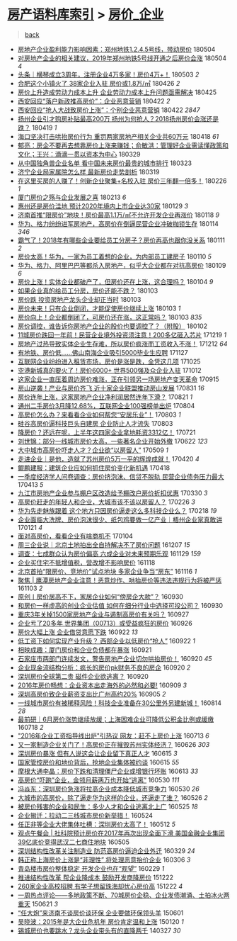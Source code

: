 [房产语料库索引](../../README.md)  > [房价_企业](房价_企业.md)
====
> [back](../README.md)

- [房地产企业盈利能力影响因素：郑州地铁1.2.4.5号线，带动房价](http://jkwz.applinzi.com/ittc/7099173226511074321.html#%E6%88%BF%E5%9C%B0%E4%BA%A7%E4%BC%81%E4%B8%9A%E7%9B%88%E5%88%A9%E8%83%BD%E5%8A%9B%E5%BD%B1%E5%93%8D%E5%9B%A0%E7%B4%A0%EF%BC%9A%E9%83%91%E5%B7%9E%E5%9C%B0%E9%93%811.2.4.5%E5%8F%B7%E7%BA%BF%EF%BC%8C%E5%B8%A6%E5%8A%A8%E6%88%BF%E4%BB%B7) 180504  
- [对房地产企业的相关建议，2019年郑州地铁5号线开通之后房价会涨](http://jkwz.applinzi.com/ittc/7099167464455930890.html#%E5%AF%B9%E6%88%BF%E5%9C%B0%E4%BA%A7%E4%BC%81%E4%B8%9A%E7%9A%84%E7%9B%B8%E5%85%B3%E5%BB%BA%E8%AE%AE%EF%BC%8C2019%E5%B9%B4%E9%83%91%E5%B7%9E%E5%9C%B0%E9%93%815%E5%8F%B7%E7%BA%BF%E5%BC%80%E9%80%9A%E4%B9%8B%E5%90%8E%E6%88%BF%E4%BB%B7%E4%BC%9A%E6%B6%A8) 180504 *4* 
- [头条｜横琴成立3周年，注册企业4万多家！房价4万+！](http://jkwz.applinzi.com/ittc/7098899774868816912.html#%E5%A4%B4%E6%9D%A1%EF%BD%9C%E6%A8%AA%E7%90%B4%E6%88%90%E7%AB%8B3%E5%91%A8%E5%B9%B4%EF%BC%8C%E6%B3%A8%E5%86%8C%E4%BC%81%E4%B8%9A4%E4%B8%87%E5%A4%9A%E5%AE%B6%EF%BC%81%E6%88%BF%E4%BB%B74%E4%B8%87%2B%EF%BC%81) 180503 *2* 
- [合肥这个小镇火了 38家企业入驻 房价或1.8万/㎡](http://jkwz.applinzi.com/ittc/7096225620893893638.html#%E5%90%88%E8%82%A5%E8%BF%99%E4%B8%AA%E5%B0%8F%E9%95%87%E7%81%AB%E4%BA%86+38%E5%AE%B6%E4%BC%81%E4%B8%9A%E5%85%A5%E9%A9%BB+%E6%88%BF%E4%BB%B7%E6%88%961.8%E4%B8%87%2F%E3%8E%A1) 180426 *2* 
- [房价上升造成劳动力成本上升 企业劳动力成本上升问题亟需解决](http://jkwz.applinzi.com/ittc/7095645264004252688.html#%E6%88%BF%E4%BB%B7%E4%B8%8A%E5%8D%87%E9%80%A0%E6%88%90%E5%8A%B3%E5%8A%A8%E5%8A%9B%E6%88%90%E6%9C%AC%E4%B8%8A%E5%8D%87+%E4%BC%81%E4%B8%9A%E5%8A%B3%E5%8A%A8%E5%8A%9B%E6%88%90%E6%9C%AC%E4%B8%8A%E5%8D%87%E9%97%AE%E9%A2%98%E4%BA%9F%E9%9C%80%E8%A7%A3%E5%86%B3) 180425  
- [西安回应“落户新政推高房价”：企业恶意营销](http://jkwz.applinzi.com/ittc/7094749129169437706.html#%E8%A5%BF%E5%AE%89%E5%9B%9E%E5%BA%94%E2%80%9C%E8%90%BD%E6%88%B7%E6%96%B0%E6%94%BF%E6%8E%A8%E9%AB%98%E6%88%BF%E4%BB%B7%E2%80%9D%EF%BC%9A%E4%BC%81%E4%B8%9A%E6%81%B6%E6%84%8F%E8%90%A5%E9%94%80) 180422 *2* 
- [西安回应“抢人大战致房价上涨”：个别企业恶意营销](http://jkwz.applinzi.com/ittc/7094696852232602631.html#%E8%A5%BF%E5%AE%89%E5%9B%9E%E5%BA%94%E2%80%9C%E6%8A%A2%E4%BA%BA%E5%A4%A7%E6%88%98%E8%87%B4%E6%88%BF%E4%BB%B7%E4%B8%8A%E6%B6%A8%E2%80%9D%EF%BC%9A%E4%B8%AA%E5%88%AB%E4%BC%81%E4%B8%9A%E6%81%B6%E6%84%8F%E8%90%A5%E9%94%80) 180422 *2847* 
- [扬州企业引才购房补贴最高200万 扬州为何抢人？2018扬州房价会涨还是跌？](http://jkwz.applinzi.com/ittc/7093639718963250186.html#%E6%89%AC%E5%B7%9E%E4%BC%81%E4%B8%9A%E5%BC%95%E6%89%8D%E8%B4%AD%E6%88%BF%E8%A1%A5%E8%B4%B4%E6%9C%80%E9%AB%98200%E4%B8%87+%E6%89%AC%E5%B7%9E%E4%B8%BA%E4%BD%95%E6%8A%A2%E4%BA%BA%EF%BC%9F2018%E6%89%AC%E5%B7%9E%E6%88%BF%E4%BB%B7%E4%BC%9A%E6%B6%A8%E8%BF%98%E6%98%AF%E8%B7%8C%EF%BC%9F) 180419 *1* 
- [海口坚决打击哄抬房价行为 重罚两家房地产相关企业共60万元](http://jkwz.applinzi.com/ittc/7093435563590026256.html#%E6%B5%B7%E5%8F%A3%E5%9D%9A%E5%86%B3%E6%89%93%E5%87%BB%E5%93%84%E6%8A%AC%E6%88%BF%E4%BB%B7%E8%A1%8C%E4%B8%BA+%E9%87%8D%E7%BD%9A%E4%B8%A4%E5%AE%B6%E6%88%BF%E5%9C%B0%E4%BA%A7%E7%9B%B8%E5%85%B3%E4%BC%81%E4%B8%9A%E5%85%B160%E4%B8%87%E5%85%83) 180418 *61* 
- [郁亮：房企不要再去想靠房价上涨来赚钱；俞敏洪：管理好企业需读懂政策和文化；王兴：滴滴一贯以资本为中心](http://jkwz.applinzi.com/ittc/7085754887738754064.html#%E9%83%81%E4%BA%AE%EF%BC%9A%E6%88%BF%E4%BC%81%E4%B8%8D%E8%A6%81%E5%86%8D%E5%8E%BB%E6%83%B3%E9%9D%A0%E6%88%BF%E4%BB%B7%E4%B8%8A%E6%B6%A8%E6%9D%A5%E8%B5%9A%E9%92%B1%EF%BC%9B%E4%BF%9E%E6%95%8F%E6%B4%AA%EF%BC%9A%E7%AE%A1%E7%90%86%E5%A5%BD%E4%BC%81%E4%B8%9A%E9%9C%80%E8%AF%BB%E6%87%82%E6%94%BF%E7%AD%96%E5%92%8C%E6%96%87%E5%8C%96%EF%BC%9B%E7%8E%8B%E5%85%B4%EF%BC%9A%E6%BB%B4%E6%BB%B4%E4%B8%80%E8%B4%AF%E4%BB%A5%E8%B5%84%E6%9C%AC%E4%B8%BA%E4%B8%AD%E5%BF%83) 180329  
- [从中国独角兽企业名单 看中国未来房价最贵的城市排行](http://jkwz.applinzi.com/ittc/7083807741900751888.html#%E4%BB%8E%E4%B8%AD%E5%9B%BD%E7%8B%AC%E8%A7%92%E5%85%BD%E4%BC%81%E4%B8%9A%E5%90%8D%E5%8D%95+%E7%9C%8B%E4%B8%AD%E5%9B%BD%E6%9C%AA%E6%9D%A5%E6%88%BF%E4%BB%B7%E6%9C%80%E8%B4%B5%E7%9A%84%E5%9F%8E%E5%B8%82%E6%8E%92%E8%A1%8C) 180323  
- [济宁企业局家属院怎么样 最新房价走势剖析](http://jkwz.applinzi.com/ittc/7082107140611507207.html#%E6%B5%8E%E5%AE%81%E4%BC%81%E4%B8%9A%E5%B1%80%E5%AE%B6%E5%B1%9E%E9%99%A2%E6%80%8E%E4%B9%88%E6%A0%B7+%E6%9C%80%E6%96%B0%E6%88%BF%E4%BB%B7%E8%B5%B0%E5%8A%BF%E5%89%96%E6%9E%90) 180319  
- [在这里买房的人赚了！创新企业聚集+名校入驻 房价三年翻一倍多！](http://jkwz.applinzi.com/ittc/7074313421367804945.html#%E5%9C%A8%E8%BF%99%E9%87%8C%E4%B9%B0%E6%88%BF%E7%9A%84%E4%BA%BA%E8%B5%9A%E4%BA%86%EF%BC%81%E5%88%9B%E6%96%B0%E4%BC%81%E4%B8%9A%E8%81%9A%E9%9B%86%2B%E5%90%8D%E6%A0%A1%E5%85%A5%E9%A9%BB+%E6%88%BF%E4%BB%B7%E4%B8%89%E5%B9%B4%E7%BF%BB%E4%B8%80%E5%80%8D%E5%A4%9A%EF%BC%81) 180226 *1* 
- [厦门房价之殇与企业发展之喜](http://jkwz.applinzi.com/ittc/7069225889760281606.html#%E5%8E%A6%E9%97%A8%E6%88%BF%E4%BB%B7%E4%B9%8B%E6%AE%87%E4%B8%8E%E4%BC%81%E4%B8%9A%E5%8F%91%E5%B1%95%E4%B9%8B%E5%96%9C) 180213 *6* 
- [惠州还是房价洼地 预计2020年境内上市企业达30家](http://jkwz.applinzi.com/ittc/7063954481840915462.html#%E6%83%A0%E5%B7%9E%E8%BF%98%E6%98%AF%E6%88%BF%E4%BB%B7%E6%B4%BC%E5%9C%B0+%E9%A2%84%E8%AE%A12020%E5%B9%B4%E5%A2%83%E5%86%85%E4%B8%8A%E5%B8%82%E4%BC%81%E4%B8%9A%E8%BE%BE30%E5%AE%B6) 180129 *3* 
- [济南首推“限房价”地块！房价最高1.1万/㎡不允许开发企业再涨价](http://jkwz.applinzi.com/ittc/7059883449395971083.html#%E6%B5%8E%E5%8D%97%E9%A6%96%E6%8E%A8%E2%80%9C%E9%99%90%E6%88%BF%E4%BB%B7%E2%80%9D%E5%9C%B0%E5%9D%97%EF%BC%81%E6%88%BF%E4%BB%B7%E6%9C%80%E9%AB%981.1%E4%B8%87%2F%E3%8E%A1%E4%B8%8D%E5%85%81%E8%AE%B8%E5%BC%80%E5%8F%91%E4%BC%81%E4%B8%9A%E5%86%8D%E6%B6%A8%E4%BB%B7) 180118 *9* 
- [华为、格力纷纷进军房地产，高房价在倒逼民营企业冲破枷锁生存](http://jkwz.applinzi.com/ittc/7058389448650130439.html#%E5%8D%8E%E4%B8%BA%E3%80%81%E6%A0%BC%E5%8A%9B%E7%BA%B7%E7%BA%B7%E8%BF%9B%E5%86%9B%E6%88%BF%E5%9C%B0%E4%BA%A7%EF%BC%8C%E9%AB%98%E6%88%BF%E4%BB%B7%E5%9C%A8%E5%80%92%E9%80%BC%E6%B0%91%E8%90%A5%E4%BC%81%E4%B8%9A%E5%86%B2%E7%A0%B4%E6%9E%B7%E9%94%81%E7%94%9F%E5%AD%98) 180114 *346* 
- [霸气了！2018年有哪些企业要给员工分房子？房价再高也跟你没关系](http://jkwz.applinzi.com/ittc/7057326631981417489.html#%E9%9C%B8%E6%B0%94%E4%BA%86%EF%BC%812018%E5%B9%B4%E6%9C%89%E5%93%AA%E4%BA%9B%E4%BC%81%E4%B8%9A%E8%A6%81%E7%BB%99%E5%91%98%E5%B7%A5%E5%88%86%E6%88%BF%E5%AD%90%EF%BC%9F%E6%88%BF%E4%BB%B7%E5%86%8D%E9%AB%98%E4%B9%9F%E8%B7%9F%E4%BD%A0%E6%B2%A1%E5%85%B3%E7%B3%BB) 180111 *2* 
- [房价太高！华为，一家为员工着想的企业，为内部员工建房子](http://jkwz.applinzi.com/ittc/7057010871128032272.html#%E6%88%BF%E4%BB%B7%E5%A4%AA%E9%AB%98%EF%BC%81%E5%8D%8E%E4%B8%BA%EF%BC%8C%E4%B8%80%E5%AE%B6%E4%B8%BA%E5%91%98%E5%B7%A5%E7%9D%80%E6%83%B3%E7%9A%84%E4%BC%81%E4%B8%9A%EF%BC%8C%E4%B8%BA%E5%86%85%E9%83%A8%E5%91%98%E5%B7%A5%E5%BB%BA%E6%88%BF%E5%AD%90) 180110 *5* 
- [华为、格力、阿里巴巴等都杀入房地产，似乎大企业都在对抗高房价](http://jkwz.applinzi.com/ittc/7056662058810999815.html#%E5%8D%8E%E4%B8%BA%E3%80%81%E6%A0%BC%E5%8A%9B%E3%80%81%E9%98%BF%E9%87%8C%E5%B7%B4%E5%B7%B4%E7%AD%89%E9%83%BD%E6%9D%80%E5%85%A5%E6%88%BF%E5%9C%B0%E4%BA%A7%EF%BC%8C%E4%BC%BC%E4%B9%8E%E5%A4%A7%E4%BC%81%E4%B8%9A%E9%83%BD%E5%9C%A8%E5%AF%B9%E6%8A%97%E9%AB%98%E6%88%BF%E4%BB%B7) 180109 *6* 
- [房价上涨！实体企业都破产了，但房价还在上涨，这合理吗？](http://jkwz.applinzi.com/ittc/7054533233398514699.html#%E6%88%BF%E4%BB%B7%E4%B8%8A%E6%B6%A8%EF%BC%81%E5%AE%9E%E4%BD%93%E4%BC%81%E4%B8%9A%E9%83%BD%E7%A0%B4%E4%BA%A7%E4%BA%86%EF%BC%8C%E4%BD%86%E6%88%BF%E4%BB%B7%E8%BF%98%E5%9C%A8%E4%B8%8A%E6%B6%A8%EF%BC%8C%E8%BF%99%E5%90%88%E7%90%86%E5%90%97%EF%BC%9F) 180104 *9* 
- [如果企业真的给员工分房，房价还能不跌？](http://jkwz.applinzi.com/ittc/7054466177210778641.html#%E5%A6%82%E6%9E%9C%E4%BC%81%E4%B8%9A%E7%9C%9F%E7%9A%84%E7%BB%99%E5%91%98%E5%B7%A5%E5%88%86%E6%88%BF%EF%BC%8C%E6%88%BF%E4%BB%B7%E8%BF%98%E8%83%BD%E4%B8%8D%E8%B7%8C%EF%BC%9F) 180103  
- [房价跌 投资房地产龙头企业却正当时](http://jkwz.applinzi.com/ittc/7054349535617221643.html#%E6%88%BF%E4%BB%B7%E8%B7%8C+%E6%8A%95%E8%B5%84%E6%88%BF%E5%9C%B0%E4%BA%A7%E9%BE%99%E5%A4%B4%E4%BC%81%E4%B8%9A%E5%8D%B4%E6%AD%A3%E5%BD%93%E6%97%B6) 180103  
- [房价未来！只有企业倒闭，才能促使房价继续上涨](http://jkwz.applinzi.com/ittc/7054338311378699270.html#%E6%88%BF%E4%BB%B7%E6%9C%AA%E6%9D%A5%EF%BC%81%E5%8F%AA%E6%9C%89%E4%BC%81%E4%B8%9A%E5%80%92%E9%97%AD%EF%BC%8C%E6%89%8D%E8%83%BD%E4%BF%83%E4%BD%BF%E6%88%BF%E4%BB%B7%E7%BB%A7%E7%BB%AD%E4%B8%8A%E6%B6%A8) 180103 *1* 
- [房价向上！企业都倒闭了，可房价还在涨，这正常吗？](http://jkwz.applinzi.com/ittc/7054333496560976913.html#%E6%88%BF%E4%BB%B7%E5%90%91%E4%B8%8A%EF%BC%81%E4%BC%81%E4%B8%9A%E9%83%BD%E5%80%92%E9%97%AD%E4%BA%86%EF%BC%8C%E5%8F%AF%E6%88%BF%E4%BB%B7%E8%BF%98%E5%9C%A8%E6%B6%A8%EF%BC%8C%E8%BF%99%E6%AD%A3%E5%B8%B8%E5%90%97%EF%BC%9F) 180103 *835* 
- [房价调控，谁告诉你房地产企业的股价也要调控了？（附股）](http://jkwz.applinzi.com/ittc/7054061076784612368.html#%E6%88%BF%E4%BB%B7%E8%B0%83%E6%8E%A7%EF%BC%8C%E8%B0%81%E5%91%8A%E8%AF%89%E4%BD%A0%E6%88%BF%E5%9C%B0%E4%BA%A7%E4%BC%81%E4%B8%9A%E7%9A%84%E8%82%A1%E4%BB%B7%E4%B9%9F%E8%A6%81%E8%B0%83%E6%8E%A7%E4%BA%86%EF%BC%9F%EF%BC%88%E9%99%84%E8%82%A1%EF%BC%89) 180102  
- [11城房价跌回一年前！民营企业境外投资须注意！200多亿砸入芯片](http://jkwz.applinzi.com/ittc/7048677925681890321.html#11%E5%9F%8E%E6%88%BF%E4%BB%B7%E8%B7%8C%E5%9B%9E%E4%B8%80%E5%B9%B4%E5%89%8D%EF%BC%81%E6%B0%91%E8%90%A5%E4%BC%81%E4%B8%9A%E5%A2%83%E5%A4%96%E6%8A%95%E8%B5%84%E9%A1%BB%E6%B3%A8%E6%84%8F%EF%BC%81200%E5%A4%9A%E4%BA%BF%E7%A0%B8%E5%85%A5%E8%8A%AF%E7%89%87) 171219 *1* 
- [房地产过热导致实体企业生存难，所以房价疯涨而工资收入不涨！](http://jkwz.applinzi.com/ittc/7045954448822633489.html#%E6%88%BF%E5%9C%B0%E4%BA%A7%E8%BF%87%E7%83%AD%E5%AF%BC%E8%87%B4%E5%AE%9E%E4%BD%93%E4%BC%81%E4%B8%9A%E7%94%9F%E5%AD%98%E9%9A%BE%EF%BC%8C%E6%89%80%E4%BB%A5%E6%88%BF%E4%BB%B7%E7%96%AF%E6%B6%A8%E8%80%8C%E5%B7%A5%E8%B5%84%E6%94%B6%E5%85%A5%E4%B8%8D%E6%B6%A8%EF%BC%81) 171212 *64* 
- [有地铁、房价低……佛山南海企业吸引5000毕业生应聘](http://jkwz.applinzi.com/ittc/7040641048148182032.html#%E6%9C%89%E5%9C%B0%E9%93%81%E3%80%81%E6%88%BF%E4%BB%B7%E4%BD%8E%E2%80%A6%E2%80%A6%E4%BD%9B%E5%B1%B1%E5%8D%97%E6%B5%B7%E4%BC%81%E4%B8%9A%E5%90%B8%E5%BC%955000%E6%AF%95%E4%B8%9A%E7%94%9F%E5%BA%94%E8%81%98) 171127  
- [互联网企业纷纷进入租赁市场，房价是涨是跌，全凭这几项](http://jkwz.applinzi.com/ittc/7028502239201723409.html#%E4%BA%92%E8%81%94%E7%BD%91%E4%BC%81%E4%B8%9A%E7%BA%B7%E7%BA%B7%E8%BF%9B%E5%85%A5%E7%A7%9F%E8%B5%81%E5%B8%82%E5%9C%BA%EF%BC%8C%E6%88%BF%E4%BB%B7%E6%98%AF%E6%B6%A8%E6%98%AF%E8%B7%8C%EF%BC%8C%E5%85%A8%E5%87%AD%E8%BF%99%E5%87%A0%E9%A1%B9) 171025  
- [空港新城真的要火了！房价6000+ 世界500强及众企业入驻](http://jkwz.applinzi.com/ittc/7023618637766853649.html#%E7%A9%BA%E6%B8%AF%E6%96%B0%E5%9F%8E%E7%9C%9F%E7%9A%84%E8%A6%81%E7%81%AB%E4%BA%86%EF%BC%81%E6%88%BF%E4%BB%B76000%2B+%E4%B8%96%E7%95%8C500%E5%BC%BA%E5%8F%8A%E4%BC%97%E4%BC%81%E4%B8%9A%E5%85%A5%E9%A9%BB) 171012  
- [这家企业一直压着周边房价难涨，正在引领另一场房地产变天革命](http://jkwz.applinzi.com/ittc/7013568582418694928.html#%E8%BF%99%E5%AE%B6%E4%BC%81%E4%B8%9A%E4%B8%80%E7%9B%B4%E5%8E%8B%E7%9D%80%E5%91%A8%E8%BE%B9%E6%88%BF%E4%BB%B7%E9%9A%BE%E6%B6%A8%EF%BC%8C%E6%AD%A3%E5%9C%A8%E5%BC%95%E9%A2%86%E5%8F%A6%E4%B8%80%E5%9C%BA%E6%88%BF%E5%9C%B0%E4%BA%A7%E5%8F%98%E5%A4%A9%E9%9D%A9%E5%91%BD) 170915  
- [房山逆袭！产业与房价齐飞 近十家企业联盟推动房山发展](http://jkwz.applinzi.com/ittc/7007974337116898320.html#%E6%88%BF%E5%B1%B1%E9%80%86%E8%A2%AD%EF%BC%81%E4%BA%A7%E4%B8%9A%E4%B8%8E%E6%88%BF%E4%BB%B7%E9%BD%90%E9%A3%9E+%E8%BF%91%E5%8D%81%E5%AE%B6%E4%BC%81%E4%B8%9A%E8%81%94%E7%9B%9F%E6%8E%A8%E5%8A%A8%E6%88%BF%E5%B1%B1%E5%8F%91%E5%B1%95) 170831 *16* 
- [房价连年上涨，这家房地产企业净利润居然连年下滑？](http://jkwz.applinzi.com/ittc/7004274542548354064.html#%E6%88%BF%E4%BB%B7%E8%BF%9E%E5%B9%B4%E4%B8%8A%E6%B6%A8%EF%BC%8C%E8%BF%99%E5%AE%B6%E6%88%BF%E5%9C%B0%E4%BA%A7%E4%BC%81%E4%B8%9A%E5%87%80%E5%88%A9%E6%B6%A6%E5%B1%85%E7%84%B6%E8%BF%9E%E5%B9%B4%E4%B8%8B%E6%BB%91%EF%BC%9F) 170821 *1* 
- [通州二手房价3月降12.68%，互联网企业100强榜单出炉](http://jkwz.applinzi.com/ittc/6997982419318473744.html#%E9%80%9A%E5%B7%9E%E4%BA%8C%E6%89%8B%E6%88%BF%E4%BB%B73%E6%9C%88%E9%99%8D12.68%25%EF%BC%8C%E4%BA%92%E8%81%94%E7%BD%91%E4%BC%81%E4%B8%9A100%E5%BC%BA%E6%A6%9C%E5%8D%95%E5%87%BA%E7%82%89) 170804  
- [高房价怎么办？来看看企业如何帮您“安居乐业”！](http://jkwz.applinzi.com/ittc/6997655738905003024.html#%E9%AB%98%E6%88%BF%E4%BB%B7%E6%80%8E%E4%B9%88%E5%8A%9E%EF%BC%9F%E6%9D%A5%E7%9C%8B%E7%9C%8B%E4%BC%81%E4%B8%9A%E5%A6%82%E4%BD%95%E5%B8%AE%E6%82%A8%E2%80%9C%E5%AE%89%E5%B1%85%E4%B9%90%E4%B8%9A%E2%80%9D%EF%BC%81) 170803 *1* 
- [硅谷高房价逼科技巨头自建房 企业防止人才流失](http://jkwz.applinzi.com/ittc/6997493750476309520.html#%E7%A1%85%E8%B0%B7%E9%AB%98%E6%88%BF%E4%BB%B7%E9%80%BC%E7%A7%91%E6%8A%80%E5%B7%A8%E5%A4%B4%E8%87%AA%E5%BB%BA%E6%88%BF+%E4%BC%81%E4%B8%9A%E9%98%B2%E6%AD%A2%E4%BA%BA%E6%89%8D%E6%B5%81%E5%A4%B1) 170803  
- [降房价？还远在呢，上半年这四家企业拿地耗资3312亿！](http://jkwz.applinzi.com/ittc/6992772625032807440.html#%E9%99%8D%E6%88%BF%E4%BB%B7%EF%BC%9F%E8%BF%98%E8%BF%9C%E5%9C%A8%E5%91%A2%EF%BC%8C%E4%B8%8A%E5%8D%8A%E5%B9%B4%E8%BF%99%E5%9B%9B%E5%AE%B6%E4%BC%81%E4%B8%9A%E6%8B%BF%E5%9C%B0%E8%80%97%E8%B5%843312%E4%BA%BF%EF%BC%81) 170721  
- [刘世锦：部分一线城市房价太高，一些著名企业开始外撤](http://jkwz.applinzi.com/ittc/6982031213987365892.html#%E5%88%98%E4%B8%96%E9%94%A6%EF%BC%9A%E9%83%A8%E5%88%86%E4%B8%80%E7%BA%BF%E5%9F%8E%E5%B8%82%E6%88%BF%E4%BB%B7%E5%A4%AA%E9%AB%98%EF%BC%8C%E4%B8%80%E4%BA%9B%E8%91%97%E5%90%8D%E4%BC%81%E4%B8%9A%E5%BC%80%E5%A7%8B%E5%A4%96%E6%92%A4) 170622 *123* 
- [大中城市高房价吓走人才？企业欲“以房留人”](http://jkwz.applinzi.com/ittc/6965692551708279812.html#%E5%A4%A7%E4%B8%AD%E5%9F%8E%E5%B8%82%E9%AB%98%E6%88%BF%E4%BB%B7%E5%90%93%E8%B5%B0%E4%BA%BA%E6%89%8D%EF%BC%9F%E4%BC%81%E4%B8%9A%E6%AC%B2%E2%80%9C%E4%BB%A5%E6%88%BF%E7%95%99%E4%BA%BA%E2%80%9D) 170509 *1* 
- [走进企业｜是他，造就了苏州房价5万一平的辉煌成就！](http://jkwz.applinzi.com/ittc/6958661145215894532.html#%E8%B5%B0%E8%BF%9B%E4%BC%81%E4%B8%9A%EF%BD%9C%E6%98%AF%E4%BB%96%EF%BC%8C%E9%80%A0%E5%B0%B1%E4%BA%86%E8%8B%8F%E5%B7%9E%E6%88%BF%E4%BB%B75%E4%B8%87%E4%B8%80%E5%B9%B3%E7%9A%84%E8%BE%89%E7%85%8C%E6%88%90%E5%B0%B1%EF%BC%81) 170420 *4* 
- [鲲鹏建服：建筑企业应如何抓住房价变化新机遇](http://jkwz.applinzi.com/ittc/6957816024937268228.html#%E9%B2%B2%E9%B9%8F%E5%BB%BA%E6%9C%8D%EF%BC%9A%E5%BB%BA%E7%AD%91%E4%BC%81%E4%B8%9A%E5%BA%94%E5%A6%82%E4%BD%95%E6%8A%93%E4%BD%8F%E6%88%BF%E4%BB%B7%E5%8F%98%E5%8C%96%E6%96%B0%E6%9C%BA%E9%81%87) 170418  
- [一季度经济学人问卷调查：房价挤泡沫、信贷不脱轨 民营企业债务压力最大](http://jkwz.applinzi.com/ittc/6956094171659125765.html#%E4%B8%80%E5%AD%A3%E5%BA%A6%E7%BB%8F%E6%B5%8E%E5%AD%A6%E4%BA%BA%E9%97%AE%E5%8D%B7%E8%B0%83%E6%9F%A5%EF%BC%9A%E6%88%BF%E4%BB%B7%E6%8C%A4%E6%B3%A1%E6%B2%AB%E3%80%81%E4%BF%A1%E8%B4%B7%E4%B8%8D%E8%84%B1%E8%BD%A8+%E6%B0%91%E8%90%A5%E4%BC%81%E4%B8%9A%E5%80%BA%E5%8A%A1%E5%8E%8B%E5%8A%9B%E6%9C%80%E5%A4%A7) 170413 *5* 
- [九江市房地产企业参与棚户区改造给予棚改户房价折扣优惠](http://jkwz.applinzi.com/ittc/6950748614015058948.html#%E4%B9%9D%E6%B1%9F%E5%B8%82%E6%88%BF%E5%9C%B0%E4%BA%A7%E4%BC%81%E4%B8%9A%E5%8F%82%E4%B8%8E%E6%A3%9A%E6%88%B7%E5%8C%BA%E6%94%B9%E9%80%A0%E7%BB%99%E4%BA%88%E6%A3%9A%E6%94%B9%E6%88%B7%E6%88%BF%E4%BB%B7%E6%8A%98%E6%89%A3%E4%BC%98%E6%83%A0) 170330 *3* 
- [高房价赶走的年轻人和企业，大城市该不该以房留人？](http://jkwz.applinzi.com/ittc/6939043121366303749.html#%E9%AB%98%E6%88%BF%E4%BB%B7%E8%B5%B6%E8%B5%B0%E7%9A%84%E5%B9%B4%E8%BD%BB%E4%BA%BA%E5%92%8C%E4%BC%81%E4%B8%9A%EF%BC%8C%E5%A4%A7%E5%9F%8E%E5%B8%82%E8%AF%A5%E4%B8%8D%E8%AF%A5%E4%BB%A5%E6%88%BF%E7%95%99%E4%BA%BA%EF%BC%9F) 170226 *3* 
- [华为先走魅族跟着 这个地方只因房价逼走这么多科技企业么？](http://jkwz.applinzi.com/ittc/6935986038513337348.html#%E5%8D%8E%E4%B8%BA%E5%85%88%E8%B5%B0%E9%AD%85%E6%97%8F%E8%B7%9F%E7%9D%80+%E8%BF%99%E4%B8%AA%E5%9C%B0%E6%96%B9%E5%8F%AA%E5%9B%A0%E6%88%BF%E4%BB%B7%E9%80%BC%E8%B5%B0%E8%BF%99%E4%B9%88%E5%A4%9A%E7%A7%91%E6%8A%80%E4%BC%81%E4%B8%9A%E4%B9%88%EF%BC%9F) 170218 *19* 
- [企业面临大洗牌、房价泡沫很少、纸包鸡要做一亿产业｜梧州企业家真敢讲](http://jkwz.applinzi.com/ittc/6925631277784105988.html#%E4%BC%81%E4%B8%9A%E9%9D%A2%E4%B8%B4%E5%A4%A7%E6%B4%97%E7%89%8C%E3%80%81%E6%88%BF%E4%BB%B7%E6%B3%A1%E6%B2%AB%E5%BE%88%E5%B0%91%E3%80%81%E7%BA%B8%E5%8C%85%E9%B8%A1%E8%A6%81%E5%81%9A%E4%B8%80%E4%BA%BF%E4%BA%A7%E4%B8%9A%EF%BD%9C%E6%A2%A7%E5%B7%9E%E4%BC%81%E4%B8%9A%E5%AE%B6%E7%9C%9F%E6%95%A2%E8%AE%B2) 170121 *4* 
- [面对高房价，看看企业有啥商机不](http://jkwz.applinzi.com/ittc/6919319212228346884.html#%E9%9D%A2%E5%AF%B9%E9%AB%98%E6%88%BF%E4%BB%B7%EF%BC%8C%E7%9C%8B%E7%9C%8B%E4%BC%81%E4%B8%9A%E6%9C%89%E5%95%A5%E5%95%86%E6%9C%BA%E4%B8%8D) 170104  
- [周三企业说｜北京土地拍出全自持解决不了房价问题](http://jkwz.applinzi.com/ittc/6908793901829063684.html#%E5%91%A8%E4%B8%89%E4%BC%81%E4%B8%9A%E8%AF%B4%EF%BD%9C%E5%8C%97%E4%BA%AC%E5%9C%9F%E5%9C%B0%E6%8B%8D%E5%87%BA%E5%85%A8%E8%87%AA%E6%8C%81%E8%A7%A3%E5%86%B3%E4%B8%8D%E4%BA%86%E6%88%BF%E4%BB%B7%E9%97%AE%E9%A2%98) 161207 *15* 
- [调查：七成群众认为房价偏高 六成企业对未来预期乐观](http://jkwz.applinzi.com/ittc/6905946532364157957.html#%E8%B0%83%E6%9F%A5%EF%BC%9A%E4%B8%83%E6%88%90%E7%BE%A4%E4%BC%97%E8%AE%A4%E4%B8%BA%E6%88%BF%E4%BB%B7%E5%81%8F%E9%AB%98+%E5%85%AD%E6%88%90%E4%BC%81%E4%B8%9A%E5%AF%B9%E6%9C%AA%E6%9D%A5%E9%A2%84%E6%9C%9F%E4%B9%90%E8%A7%82) 161129 *159* 
- [企业买住宅不抵增值税，营改增不影响房价](http://jkwz.applinzi.com/ittc/6901852638617797636.html#%E4%BC%81%E4%B8%9A%E4%B9%B0%E4%BD%8F%E5%AE%85%E4%B8%8D%E6%8A%B5%E5%A2%9E%E5%80%BC%E7%A8%8E%EF%BC%8C%E8%90%A5%E6%94%B9%E5%A2%9E%E4%B8%8D%E5%BD%B1%E5%93%8D%E6%88%BF%E4%BB%B7) 161118  
- [北京首拍“限房价、竞地价”试点地块 多家企业争当“房东”](http://jkwz.applinzi.com/ittc/6901203415039738884.html#%E5%8C%97%E4%BA%AC%E9%A6%96%E6%8B%8D%E2%80%9C%E9%99%90%E6%88%BF%E4%BB%B7%E3%80%81%E7%AB%9E%E5%9C%B0%E4%BB%B7%E2%80%9D%E8%AF%95%E7%82%B9%E5%9C%B0%E5%9D%97+%E5%A4%9A%E5%AE%B6%E4%BC%81%E4%B8%9A%E4%BA%89%E5%BD%93%E2%80%9C%E6%88%BF%E4%B8%9C%E2%80%9D) 161116 *1* 
- [聚焦 | 鹰潭房地产企业注意！恶意炒作、哄抬房价等违法违规行为将被严惩](http://jkwz.applinzi.com/ittc/6896383952335422469.html#%E8%81%9A%E7%84%A6+%7C+%E9%B9%B0%E6%BD%AD%E6%88%BF%E5%9C%B0%E4%BA%A7%E4%BC%81%E4%B8%9A%E6%B3%A8%E6%84%8F%EF%BC%81%E6%81%B6%E6%84%8F%E7%82%92%E4%BD%9C%E3%80%81%E5%93%84%E6%8A%AC%E6%88%BF%E4%BB%B7%E7%AD%89%E8%BF%9D%E6%B3%95%E8%BF%9D%E8%A7%84%E8%A1%8C%E4%B8%BA%E5%B0%86%E8%A2%AB%E4%B8%A5%E6%83%A9) 161103 *2* 
- [原创丨房价居高不下，家居企业如何“傍房企大款”？](http://jkwz.applinzi.com/ittc/6883607746439545861.html#%E5%8E%9F%E5%88%9B%E4%B8%A8%E6%88%BF%E4%BB%B7%E5%B1%85%E9%AB%98%E4%B8%8D%E4%B8%8B%EF%BC%8C%E5%AE%B6%E5%B1%85%E4%BC%81%E4%B8%9A%E5%A6%82%E4%BD%95%E2%80%9C%E5%82%8D%E6%88%BF%E4%BC%81%E5%A4%A7%E6%AC%BE%E2%80%9D%EF%BC%9F) 160930  
- [和房价一样虚高的创业企业估值 如何在细分行业中选择可投公司？](http://jkwz.applinzi.com/ittc/6883530674207720452.html#%E5%92%8C%E6%88%BF%E4%BB%B7%E4%B8%80%E6%A0%B7%E8%99%9A%E9%AB%98%E7%9A%84%E5%88%9B%E4%B8%9A%E4%BC%81%E4%B8%9A%E4%BC%B0%E5%80%BC+%E5%A6%82%E4%BD%95%E5%9C%A8%E7%BB%86%E5%88%86%E8%A1%8C%E4%B8%9A%E4%B8%AD%E9%80%89%E6%8B%A9%E5%8F%AF%E6%8A%95%E5%85%AC%E5%8F%B8%EF%BC%9F) 160930  
- [重庆3年关掉1500家房地产企业与遏制高房价有关吗？](http://jkwz.applinzi.com/ittc/6882597724293170181.html#%E9%87%8D%E5%BA%863%E5%B9%B4%E5%85%B3%E6%8E%891500%E5%AE%B6%E6%88%BF%E5%9C%B0%E4%BA%A7%E4%BC%81%E4%B8%9A%E4%B8%8E%E9%81%8F%E5%88%B6%E9%AB%98%E6%88%BF%E4%BB%B7%E6%9C%89%E5%85%B3%E5%90%97%EF%BC%9F) 160927  
- [企业亏了20多年 世界集团（00713）或受益疯狂的房价](http://jkwz.applinzi.com/ittc/6882257241985516549.html#%E4%BC%81%E4%B8%9A%E4%BA%8F%E4%BA%8620%E5%A4%9A%E5%B9%B4+%E4%B8%96%E7%95%8C%E9%9B%86%E5%9B%A2%EF%BC%8800713%EF%BC%89%E6%88%96%E5%8F%97%E7%9B%8A%E7%96%AF%E7%8B%82%E7%9A%84%E6%88%BF%E4%BB%B7) 160926  
- [房价大幅上涨 企业借贷意愿下跌](http://jkwz.applinzi.com/ittc/6880620661935965188.html#%E6%88%BF%E4%BB%B7%E5%A4%A7%E5%B9%85%E4%B8%8A%E6%B6%A8+%E4%BC%81%E4%B8%9A%E5%80%9F%E8%B4%B7%E6%84%8F%E6%84%BF%E4%B8%8B%E8%B7%8C) 160922 *13* 
- [低工资下如何实现产业升级？ 西部企业以低房价“抢人”](http://jkwz.applinzi.com/ittc/6880603142642729988.html#%E4%BD%8E%E5%B7%A5%E8%B5%84%E4%B8%8B%E5%A6%82%E4%BD%95%E5%AE%9E%E7%8E%B0%E4%BA%A7%E4%B8%9A%E5%8D%87%E7%BA%A7%EF%BC%9F+%E8%A5%BF%E9%83%A8%E4%BC%81%E4%B8%9A%E4%BB%A5%E4%BD%8E%E6%88%BF%E4%BB%B7%E2%80%9C%E6%8A%A2%E4%BA%BA%E2%80%9D) 160922 *1* 
- [相映成趣：厦门房价和企业负债都在暴涨](http://jkwz.applinzi.com/ittc/6880457361285710852.html#%E7%9B%B8%E6%98%A0%E6%88%90%E8%B6%A3%EF%BC%9A%E5%8E%A6%E9%97%A8%E6%88%BF%E4%BB%B7%E5%92%8C%E4%BC%81%E4%B8%9A%E8%B4%9F%E5%80%BA%E9%83%BD%E5%9C%A8%E6%9A%B4%E6%B6%A8) 160921  
- [石家庄市两部门连续发文，警告房地产企业切勿哄抬房价！](http://jkwz.applinzi.com/ittc/6880041877448950788.html#%E7%9F%B3%E5%AE%B6%E5%BA%84%E5%B8%82%E4%B8%A4%E9%83%A8%E9%97%A8%E8%BF%9E%E7%BB%AD%E5%8F%91%E6%96%87%EF%BC%8C%E8%AD%A6%E5%91%8A%E6%88%BF%E5%9C%B0%E4%BA%A7%E4%BC%81%E4%B8%9A%E5%88%87%E5%8B%BF%E5%93%84%E6%8A%AC%E6%88%BF%E4%BB%B7%EF%BC%81) 160920 *45* 
- [企业现金流结构分析：疯长的房价pk财务不良的房企](http://jkwz.applinzi.com/ittc/6880016654305592325.html#%E4%BC%81%E4%B8%9A%E7%8E%B0%E9%87%91%E6%B5%81%E7%BB%93%E6%9E%84%E5%88%86%E6%9E%90%EF%BC%9A%E7%96%AF%E9%95%BF%E7%9A%84%E6%88%BF%E4%BB%B7pk%E8%B4%A2%E5%8A%A1%E4%B8%8D%E8%89%AF%E7%9A%84%E6%88%BF%E4%BC%81) 160920 *2* 
- [深圳房价全球第二贵 磁件企业欲逃离？](http://jkwz.applinzi.com/ittc/6879981750880568325.html#%E6%B7%B1%E5%9C%B3%E6%88%BF%E4%BB%B7%E5%85%A8%E7%90%83%E7%AC%AC%E4%BA%8C%E8%B4%B5+%E7%A3%81%E4%BB%B6%E4%BC%81%E4%B8%9A%E6%AC%B2%E9%80%83%E7%A6%BB%EF%BC%9F) 160920  
- [2016年房价畅想：企业资本出走海外的必然和必要!](http://jkwz.applinzi.com/ittc/6875917322207888388.html#2016%E5%B9%B4%E6%88%BF%E4%BB%B7%E7%95%85%E6%83%B3%EF%BC%9A%E4%BC%81%E4%B8%9A%E8%B5%84%E6%9C%AC%E5%87%BA%E8%B5%B0%E6%B5%B7%E5%A4%96%E7%9A%84%E5%BF%85%E7%84%B6%E5%92%8C%E5%BF%85%E8%A6%81%21) 160909 *3* 
- [深圳高房价致企业薪资支出比广州高约20%](http://jkwz.applinzi.com/ittc/6874403554550350853.html#%E6%B7%B1%E5%9C%B3%E9%AB%98%E6%88%BF%E4%BB%B7%E8%87%B4%E4%BC%81%E4%B8%9A%E8%96%AA%E8%B5%84%E6%94%AF%E5%87%BA%E6%AF%94%E5%B9%BF%E5%B7%9E%E9%AB%98%E7%BA%A620%25) 160905 *2* 
- [一线城市房价有被稀释风险！科技企业准备在30公里外另建新城！](http://jkwz.applinzi.com/ittc/6866246650166772741.html#%E4%B8%80%E7%BA%BF%E5%9F%8E%E5%B8%82%E6%88%BF%E4%BB%B7%E6%9C%89%E8%A2%AB%E7%A8%80%E9%87%8A%E9%A3%8E%E9%99%A9%EF%BC%81%E7%A7%91%E6%8A%80%E4%BC%81%E4%B8%9A%E5%87%86%E5%A4%87%E5%9C%A830%E5%85%AC%E9%87%8C%E5%A4%96%E5%8F%A6%E5%BB%BA%E6%96%B0%E5%9F%8E%EF%BC%81) 160814 *28* 
- [最前研｜6月房价涨势继续放缓；上海困难企业可降低公积金比例或缓缴](http://jkwz.applinzi.com/ittc/6856263899166540804.html#%E6%9C%80%E5%89%8D%E7%A0%94%EF%BD%9C6%E6%9C%88%E6%88%BF%E4%BB%B7%E6%B6%A8%E5%8A%BF%E7%BB%A7%E7%BB%AD%E6%94%BE%E7%BC%93%EF%BC%9B%E4%B8%8A%E6%B5%B7%E5%9B%B0%E9%9A%BE%E4%BC%81%E4%B8%9A%E5%8F%AF%E9%99%8D%E4%BD%8E%E5%85%AC%E7%A7%AF%E9%87%91%E6%AF%94%E4%BE%8B%E6%88%96%E7%BC%93%E7%BC%B4) 160718 *2* 
- [&quot;2016年企业工资指导线出炉&quot;引热议 网友：赶不上房价上涨](http://jkwz.applinzi.com/ittc/6853964760479187973.html#%26quot%3B2016%E5%B9%B4%E4%BC%81%E4%B8%9A%E5%B7%A5%E8%B5%84%E6%8C%87%E5%AF%BC%E7%BA%BF%E5%87%BA%E7%82%89%26quot%3B%E5%BC%95%E7%83%AD%E8%AE%AE+%E7%BD%91%E5%8F%8B%EF%BC%9A%E8%B5%B6%E4%B8%8D%E4%B8%8A%E6%88%BF%E4%BB%B7%E4%B8%8A%E6%B6%A8) 160713 *6* 
- [又一家制造企业关门了！高房价正在摧毁苏州实体经济？](http://jkwz.applinzi.com/ittc/6848004881310548997.html#%E5%8F%88%E4%B8%80%E5%AE%B6%E5%88%B6%E9%80%A0%E4%BC%81%E4%B8%9A%E5%85%B3%E9%97%A8%E4%BA%86%EF%BC%81%E9%AB%98%E6%88%BF%E4%BB%B7%E6%AD%A3%E5%9C%A8%E6%91%A7%E6%AF%81%E8%8B%8F%E5%B7%9E%E5%AE%9E%E4%BD%93%E7%BB%8F%E6%B5%8E%EF%BC%9F) 160626 *303* 
- [深圳房价暴涨 但有人说这会让企业留下真正人才](http://jkwz.applinzi.com/ittc/6843982826302866437.html#%E6%B7%B1%E5%9C%B3%E6%88%BF%E4%BB%B7%E6%9A%B4%E6%B6%A8+%E4%BD%86%E6%9C%89%E4%BA%BA%E8%AF%B4%E8%BF%99%E4%BC%9A%E8%AE%A9%E4%BC%81%E4%B8%9A%E7%95%99%E4%B8%8B%E7%9C%9F%E6%AD%A3%E4%BA%BA%E6%89%8D) 160615 *3* 
- [国家管控房价和地价背后，抢地企业集体被约谈](http://jkwz.applinzi.com/ittc/6843907071912969220.html#%E5%9B%BD%E5%AE%B6%E7%AE%A1%E6%8E%A7%E6%88%BF%E4%BB%B7%E5%92%8C%E5%9C%B0%E4%BB%B7%E8%83%8C%E5%90%8E%EF%BC%8C%E6%8A%A2%E5%9C%B0%E4%BC%81%E4%B8%9A%E9%9B%86%E4%BD%93%E8%A2%AB%E7%BA%A6%E8%B0%88) 160615 *55* 
- [摩根大通李晶：房价下跌和清理僵尸企业或增银行坏账](http://jkwz.applinzi.com/ittc/6843279494441600004.html#%E6%91%A9%E6%A0%B9%E5%A4%A7%E9%80%9A%E6%9D%8E%E6%99%B6%EF%BC%9A%E6%88%BF%E4%BB%B7%E4%B8%8B%E8%B7%8C%E5%92%8C%E6%B8%85%E7%90%86%E5%83%B5%E5%B0%B8%E4%BC%81%E4%B8%9A%E6%88%96%E5%A2%9E%E9%93%B6%E8%A1%8C%E5%9D%8F%E8%B4%A6) 160613 *33* 
- [高房价“吓跑”企业，金领月薪两万也开始“逃离”](http://jkwz.applinzi.com/ittc/6838001835272832004.html#%E9%AB%98%E6%88%BF%E4%BB%B7%E2%80%9C%E5%90%93%E8%B7%91%E2%80%9D%E4%BC%81%E4%B8%9A%EF%BC%8C%E9%87%91%E9%A2%86%E6%9C%88%E8%96%AA%E4%B8%A4%E4%B8%87%E4%B9%9F%E5%BC%80%E5%A7%8B%E2%80%9C%E9%80%83%E7%A6%BB%E2%80%9D) 160530 *111* 
- [冯焱东：深圳房价急涨将拉高企业成本降低城市竞争力](http://jkwz.applinzi.com/ittc/6837814319441773573.html#%E5%86%AF%E7%84%B1%E4%B8%9C%EF%BC%9A%E6%B7%B1%E5%9C%B3%E6%88%BF%E4%BB%B7%E6%80%A5%E6%B6%A8%E5%B0%86%E6%8B%89%E9%AB%98%E4%BC%81%E4%B8%9A%E6%88%90%E6%9C%AC%E9%99%8D%E4%BD%8E%E5%9F%8E%E5%B8%82%E7%AB%9E%E4%BA%89%E5%8A%9B) 160530 *26* 
- [大城市的高房价，除了逼走华为这样的企业，还逼走了谁？](http://jkwz.applinzi.com/ittc/6836511849054733317.html#%E5%A4%A7%E5%9F%8E%E5%B8%82%E7%9A%84%E9%AB%98%E6%88%BF%E4%BB%B7%EF%BC%8C%E9%99%A4%E4%BA%86%E9%80%BC%E8%B5%B0%E5%8D%8E%E4%B8%BA%E8%BF%99%E6%A0%B7%E7%9A%84%E4%BC%81%E4%B8%9A%EF%BC%8C%E8%BF%98%E9%80%BC%E8%B5%B0%E4%BA%86%E8%B0%81%EF%BC%9F) 160526 *2* 
- [被房价残害的企业和民生：多少人才和企业逃离北上广](http://jkwz.applinzi.com/ittc/6836232832250545157.html#%E8%A2%AB%E6%88%BF%E4%BB%B7%E6%AE%8B%E5%AE%B3%E7%9A%84%E4%BC%81%E4%B8%9A%E5%92%8C%E6%B0%91%E7%94%9F%EF%BC%9A%E5%A4%9A%E5%B0%91%E4%BA%BA%E6%89%8D%E5%92%8C%E4%BC%81%E4%B8%9A%E9%80%83%E7%A6%BB%E5%8C%97%E4%B8%8A%E5%B9%BF) 160525 *18* 
- [企业搬迁：拉动二三线城市房价新举措！](http://jkwz.applinzi.com/ittc/6835725267037062148.html#%E4%BC%81%E4%B8%9A%E6%90%AC%E8%BF%81%EF%BC%9A%E6%8B%89%E5%8A%A8%E4%BA%8C%E4%B8%89%E7%BA%BF%E5%9F%8E%E5%B8%82%E6%88%BF%E4%BB%B7%E6%96%B0%E4%B8%BE%E6%8E%AA%EF%BC%81) 160524  
- [任正非等企业大佬集体吐槽：深圳房价太高了！](http://jkwz.applinzi.com/ittc/6831260492823528452.html#%E4%BB%BB%E6%AD%A3%E9%9D%9E%E7%AD%89%E4%BC%81%E4%B8%9A%E5%A4%A7%E4%BD%AC%E9%9B%86%E4%BD%93%E5%90%90%E6%A7%BD%EF%BC%9A%E6%B7%B1%E5%9C%B3%E6%88%BF%E4%BB%B7%E5%A4%AA%E9%AB%98%E4%BA%86%EF%BC%81) 160512 *5* 
- [观点午餐会 | 社科院预计房价在2017年再次出现全面下滑 美国金融企业集团39亿底价竞得武汉二七商住地块](http://jkwz.applinzi.com/ittc/6828701938971313156.html#%E8%A7%82%E7%82%B9%E5%8D%88%E9%A4%90%E4%BC%9A+%7C+%E7%A4%BE%E7%A7%91%E9%99%A2%E9%A2%84%E8%AE%A1%E6%88%BF%E4%BB%B7%E5%9C%A82017%E5%B9%B4%E5%86%8D%E6%AC%A1%E5%87%BA%E7%8E%B0%E5%85%A8%E9%9D%A2%E4%B8%8B%E6%BB%91+%E7%BE%8E%E5%9B%BD%E9%87%91%E8%9E%8D%E4%BC%81%E4%B8%9A%E9%9B%86%E5%9B%A239%E4%BA%BF%E5%BA%95%E4%BB%B7%E7%AB%9E%E5%BE%97%E6%AD%A6%E6%B1%89%E4%BA%8C%E4%B8%83%E5%95%86%E4%BD%8F%E5%9C%B0%E5%9D%97) 160505  
- [深圳结构性改革关注制造业 防范高房价逼迫企业外迁](http://jkwz.applinzi.com/ittc/6814848527041561604.html#%E6%B7%B1%E5%9C%B3%E7%BB%93%E6%9E%84%E6%80%A7%E6%94%B9%E9%9D%A9%E5%85%B3%E6%B3%A8%E5%88%B6%E9%80%A0%E4%B8%9A+%E9%98%B2%E8%8C%83%E9%AB%98%E6%88%BF%E4%BB%B7%E9%80%BC%E8%BF%AB%E4%BC%81%E4%B8%9A%E5%A4%96%E8%BF%81) 160329 *24* 
- [韩正称上海房价上涨是“非理性” 将处理恶意抬价企业](http://jkwz.applinzi.com/ittc/6806526889250259973.html#%E9%9F%A9%E6%AD%A3%E7%A7%B0%E4%B8%8A%E6%B5%B7%E6%88%BF%E4%BB%B7%E4%B8%8A%E6%B6%A8%E6%98%AF%E2%80%9C%E9%9D%9E%E7%90%86%E6%80%A7%E2%80%9D+%E5%B0%86%E5%A4%84%E7%90%86%E6%81%B6%E6%84%8F%E6%8A%AC%E4%BB%B7%E4%BC%81%E4%B8%9A) 160306 *3* 
- [青岛楼市房价整体稳定 开发企业也在“观望”](http://jkwz.applinzi.com/ittc/6804284721534075908.html#%E9%9D%92%E5%B2%9B%E6%A5%BC%E5%B8%82%E6%88%BF%E4%BB%B7%E6%95%B4%E4%BD%93%E7%A8%B3%E5%AE%9A+%E5%BC%80%E5%8F%91%E4%BC%81%E4%B8%9A%E4%B9%9F%E5%9C%A8%E2%80%9C%E8%A7%82%E6%9C%9B%E2%80%9D) 160229 *1* 
- [推进结构性改革 帮企业降成本 鼓励开发商降房价](http://jkwz.applinzi.com/ittc/6778500639709725701.html#%E6%8E%A8%E8%BF%9B%E7%BB%93%E6%9E%84%E6%80%A7%E6%94%B9%E9%9D%A9+%E5%B8%AE%E4%BC%81%E4%B8%9A%E9%99%8D%E6%88%90%E6%9C%AC+%E9%BC%93%E5%8A%B1%E5%BC%80%E5%8F%91%E5%95%86%E9%99%8D%E6%88%BF%E4%BB%B7) 151222  
- [260家企业高校招聘 有学子想留珠海却忧心房价高](http://jkwz.applinzi.com/ittc/6778422790399198212.html#260%E5%AE%B6%E4%BC%81%E4%B8%9A%E9%AB%98%E6%A0%A1%E6%8B%9B%E8%81%98+%E6%9C%89%E5%AD%A6%E5%AD%90%E6%83%B3%E7%95%99%E7%8F%A0%E6%B5%B7%E5%8D%B4%E5%BF%A7%E5%BF%83%E6%88%BF%E4%BB%B7%E9%AB%98) 151222 *4* 
- [一周热点评论——多地政策不断、70城房价企稳、企业发债潮涌、土拍冰火两重天](http://jkwz.applinzi.com/ittc/547650611417712467.html#%E4%B8%80%E5%91%A8%E7%83%AD%E7%82%B9%E8%AF%84%E8%AE%BA%E2%80%94%E2%80%94%E5%A4%9A%E5%9C%B0%E6%94%BF%E7%AD%96%E4%B8%8D%E6%96%AD%E3%80%8170%E5%9F%8E%E6%88%BF%E4%BB%B7%E4%BC%81%E7%A8%B3%E3%80%81%E4%BC%81%E4%B8%9A%E5%8F%91%E5%80%BA%E6%BD%AE%E6%B6%8C%E3%80%81%E5%9C%9F%E6%8B%8D%E5%86%B0%E7%81%AB%E4%B8%A4%E9%87%8D%E5%A4%A9) 150621 *3* 
- [“任大炮”来济南不谈房价谈环保 企业要做环保领头羊](http://jkwz.applinzi.com/ittc/547650611416066412.html#%E2%80%9C%E4%BB%BB%E5%A4%A7%E7%82%AE%E2%80%9D%E6%9D%A5%E6%B5%8E%E5%8D%97%E4%B8%8D%E8%B0%88%E6%88%BF%E4%BB%B7%E8%B0%88%E7%8E%AF%E4%BF%9D+%E4%BC%81%E4%B8%9A%E8%A6%81%E5%81%9A%E7%8E%AF%E4%BF%9D%E9%A2%86%E5%A4%B4%E7%BE%8A) 150601  
- [吴晓波：2015年是大企业危机年 房价肯定温和上涨](http://jkwz.applinzi.com/ittc/547650611387210653.html#%E5%90%B4%E6%99%93%E6%B3%A2%EF%BC%9A2015%E5%B9%B4%E6%98%AF%E5%A4%A7%E4%BC%81%E4%B8%9A%E5%8D%B1%E6%9C%BA%E5%B9%B4+%E6%88%BF%E4%BB%B7%E8%82%AF%E5%AE%9A%E6%B8%A9%E5%92%8C%E4%B8%8A%E6%B6%A8) 150120 *1* 
- [锡城房价也要跳水？龙头企业带头有的直降两千](http://jkwz.applinzi.com/ittc/547650611361553109.html#%E9%94%A1%E5%9F%8E%E6%88%BF%E4%BB%B7%E4%B9%9F%E8%A6%81%E8%B7%B3%E6%B0%B4%EF%BC%9F%E9%BE%99%E5%A4%B4%E4%BC%81%E4%B8%9A%E5%B8%A6%E5%A4%B4%E6%9C%89%E7%9A%84%E7%9B%B4%E9%99%8D%E4%B8%A4%E5%8D%83) 140327 *30* 
